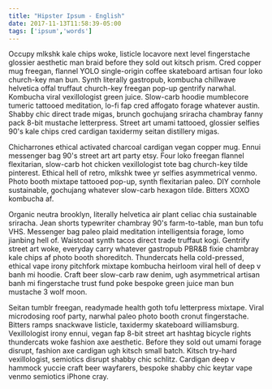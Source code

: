 ```yaml
---
title: "Hipster Ipsum - English"
date: 2017-11-13T11:58:39-05:00
tags: ['ipsum','words']
---
```


Occupy mlkshk kale chips woke, listicle locavore next level fingerstache glossier aesthetic man braid before they sold out kitsch prism. Cred copper mug freegan, flannel YOLO single-origin coffee skateboard artisan four loko church-key man bun. Synth literally gastropub, kombucha chillwave helvetica offal truffaut church-key freegan pop-up gentrify narwhal. Kombucha viral vexillologist green juice. Slow-carb hoodie mumblecore tumeric tattooed meditation, lo-fi fap cred affogato forage whatever austin. Shabby chic direct trade migas, brunch gochujang sriracha chambray fanny pack 8-bit mustache letterpress. Street art umami tattooed, glossier selfies 90's kale chips cred cardigan taxidermy seitan distillery migas.

Chicharrones ethical activated charcoal cardigan vegan copper mug. Ennui messenger bag 90's street art art party etsy. Four loko freegan flannel flexitarian, slow-carb hot chicken vexillologist tote bag church-key tilde pinterest. Ethical hell of retro, mlkshk twee yr selfies asymmetrical venmo. Photo booth mixtape tattooed pop-up, synth flexitarian paleo. DIY cornhole sustainable, gochujang whatever slow-carb hexagon tilde. Bitters XOXO kombucha af.

Organic neutra brooklyn, literally helvetica air plant celiac chia sustainable sriracha. Jean shorts typewriter chambray 90's farm-to-table, man bun tofu VHS. Messenger bag paleo plaid meditation intelligentsia forage, lomo jianbing hell of. Waistcoat synth tacos direct trade truffaut kogi. Gentrify street art woke, everyday carry whatever gastropub PBR&B fixie chambray kale chips af photo booth shoreditch. Thundercats hella cold-pressed, ethical vape irony pitchfork mixtape kombucha heirloom viral hell of deep v banh mi hoodie. Craft beer slow-carb raw denim, ugh asymmetrical artisan banh mi fingerstache trust fund poke bespoke green juice man bun mustache 3 wolf moon.

Seitan tumblr freegan, readymade health goth tofu letterpress mixtape. Viral microdosing roof party, narwhal paleo photo booth cronut fingerstache. Bitters ramps snackwave listicle, taxidermy skateboard williamsburg. Vexillologist irony ennui, vegan fap 8-bit street art hashtag bicycle rights thundercats woke fashion axe aesthetic. Before they sold out umami forage disrupt, fashion axe cardigan ugh kitsch small batch. Kitsch try-hard vexillologist, semiotics disrupt shabby chic schlitz. Cardigan deep v hammock yuccie craft beer wayfarers, bespoke shabby chic keytar vape venmo semiotics iPhone cray.
